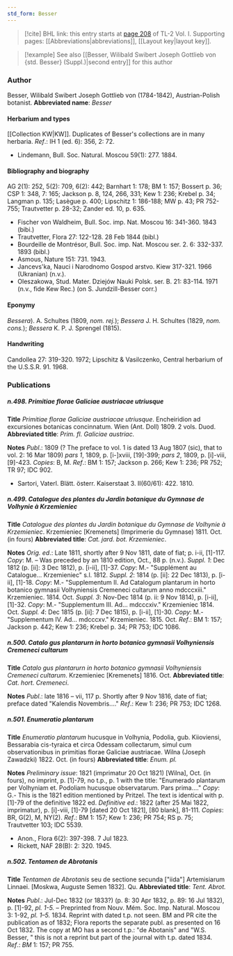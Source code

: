```yaml
---
std_form: Besser
---
```


> [!cite] BHL link: this entry starts at [page 208](https://www.biodiversitylibrary.org/page/33120339) of TL-2 Vol. I.
> Supporting pages: [[Abbreviations|abbreviations]], [[Layout key|layout key]].

> [!example] See also [[Besser, Wilibald Swibert Joseph Gottlieb von {std. Besser} (Suppl.)|second entry]] for this author

### Author

Besser, Wilibald Swibert Joseph Gottlieb von (1784-1842), Austrian-Polish botanist. 
**Abbreviated name**: *Besser*

#### Herbarium and types

[[Collection KW|KW]]. Duplicates of Besser's collections are in many herbaria.
*Ref*.: IH 1 (ed. 6): 356, 2: 72.
- Lindemann, Bull. Soc. Natural. Moscou 59(1): 277. 1884.

#### Bibliography and biography

AG 2(1): 252, 5(2): 709, 6(2): 442; Barnhart 1: 178; BM 1: 157; Bossert p. 36; CSP 1: 348, 7: 165; Jackson p. 8, 124, 266, 331; Kew 1: 236; Krebel p. 34; Langman p. 135; Lasègue p. 400; Lipschitz 1: 186-188; MW p. 43; PR 752-755; Trautvetter p. 28-32; Zander ed. 10, p. 635.
- Fischer von Waldheim, Bull. Soc. imp. Nat. Moscou 16: 341-360. 1843 (bibi.)
- Trautvetter, Flora 27: 122-128. 28 Feb 1844 (bibl.)
- Bourdeille de Montrésor, Bull. Soc. imp. Nat. Moscou ser. 2. 6: 332-337. 1893 (bibl.)
- Asmous, Nature 151: 731. 1943.
- Jancevs'ka, Nauci i Narodnomo Gospod arstvo. Kiew 317-321. 1966 (Ukranian) (n.v.).
- Oleszakowa, Stud. Mater. Dziejów Nauki Polsk. ser. B. 21: 83-114. 1971 (n.v., fide Kew Rec.) (on S. Jundzill-Besser corr.)

#### Eponymy

*Bessera*). A. Schultes (1809, *nom. rej.*); *Bessera* J. H. Schultes (1829, *nom. cons.*); *Bessera* K. P. J. Sprengel (1815).

#### Handwriting

Candollea 27: 319-320. 1972; Lipschitz & Vasilczenko, Central herbarium of the U.S.S.R. 91. 1968.

### Publications

##### n.498. Primitiae florae Galiciae austriacae utriusque

**Title**
*Primitiae florae Galiciae austriacae utriusque*. Encheiridion ad excursiones botanicas concinnatum. Wien (Ant. Doll) 1809. 2 vols. Duod.
**Abbreviated title**: *Prim. fl. Galiciae austriac.*

**Notes**
*Publ*.: 1809 (? The preface to vol. 1 is dated 13 Aug 1807 (sic), that to vol. 2: 16 Mar 1809) *pars 1*, 1809, p. \[i-\]xviii, \[19\]-399; *pars 2*, 1809, p. \[i\]-viii, \[9\]-423. *Copies*: B, M.
*Ref*.: BM 1: 157; Jackson p. 266; Kew 1: 236; PR 752; TR 97; IDC 902.
- Sartori, Vaterl. Blätt. österr. Kaiserstaat 3. II(60/61): 422. 1810.

##### n.499. Catalogue des plantes du Jardin botanique du Gymnase de Volhynie à Krzemieniec

**Title**
*Catalogue des plantes du Jardin botanique du Gymnase de Volhynie à Krzemieniec*. Krzemieniec \[Kremenets\] (Imprimerie du Gymnase) 1811. Oct. (in fours)
**Abbreviated title**: *Cat. jard. bot. Krzemieniec*.

**Notes**
*Orig. ed*.: Late 1811, shortly after 9 Nov 1811, date of fiat; p. i-ii, \[1\]-117. *Copy*: M. – Was preceded by an 1810 edition, Oct., 88 p. (n.v.).
*Suppl. 1*: Dec 1812 (p. \[ii\]: 3 Dec 1812), p. \[i-ii\], \[1\]-37. *Copy*: M.- "Supplément au Catalogue... Krzemieniec" s.l. 1812.
*Suppl. 2*: 1814 (p. \[ii\]: 22 Dec 1813), p. \[i-ii\], \[1\]-18. *Copy*: M.- "Supplementum II. Ad Catalogum plantarum in horto botanico gymnasii Volhyniensis Cremeneci cultarum anno mdcccxiii." Krzemieniec. 1814. Oct.
*Suppl. 3*: Nov-Dec 1814 (p. ii: 9 Nov 1814), p. \[i-ii\], \[1\]-32. *Copy*: M.- "Supplementum III. Ad... mdcccxiv." Krzemieniec 1814. Oct.
*Suppl. 4*: Dec 1815 (p. \[ii\]: 7 Dec 1815), p. \[i-ii\], \[1\]-30. *Copy*: M.- "Supplementum IV. Ad... mdcccxv." Krzemieniec. 1815. Oct.
*Ref*.: BM 1: 157; Jackson p. 442; Kew 1: 236; Krebel p. 34; PR 753; IDC 1086.

##### n.500. Catalo gus plantarurn in horto botanico gymnasii Volhyniensis Cremeneci cultarum

**Title**
*Catalo gus plantarurn in horto botanico gymnasii Volhyniensis Cremeneci cultarum*. Krzemieniec \[Kremenets\] 1816. Oct.
**Abbreviated title**: *Cat. hort. Cremeneci*.

**Notes**
*Publ*.: late 1816 – vii, 117 p. Shortly after 9 Nov 1816, date of fiat; preface dated "Kalendis Novembris...."
*Ref*.: Kew 1: 236; PR 753; IDC 1268.

##### n.501. Enumeratio plantarum

**Title**
*Enumeratio plantarum* hucusque in Volhynia, Podolia, gub. Kiioviensi, Bessarabia cis-tyraica et circa Odessam collectarum, simul cum observationibus in primitias florae Galiciae austriacae. Wilna (Joseph Zawadzki) 1822. Oct. (in fours)
**Abbreviated title**: *Enum. pl.*

**Notes**
*Preliminary issue*: 1821 (imprimatur 20 Oct 1821) \[Wilna\], Oct. (in fours), no imprint, p. \[1\]-79, no t.p., p. 1 with the title: "Enumerado plantarum per Volhyniam et. Podoliam hucusque observatarum. Pars prima...." *Copy*: G.- This is the 1821 edition mentioned by Pritzel. The text is identical with p. \[1\]-79 of the definitive 1822 ed.
*Definitive ed*.: 1822 (after 25 Mai 1822, imprimatur), p. \[i\]-viii, \[1\]-79 \[dated 20 Oct 1821\], \[80 blank\], 81-111. *Copies*: BR, G(2), M, NY(2).
*Ref*.: BM 1: 157; Kew 1: 236; PR 754; RS p. 75; Trautvetter 103; IDC 5539.
- Anon., Flora 6(2): 397-398. 7 Jul 1823.
- Rickett, NAF 28(B): 2: 320. 1945.

##### n.502. Tentamen de Abrotanis

**Title**
*Tentamen de Abrotanis* seu de sectione secunda \["iida"\] Artemisiarum Linnaei. \[Moskwa, Auguste Semen 1832\]. Qu.
**Abbreviated title**: *Tent. Abrot.*

**Notes**
*Publ*.: Jul-Dec 1832 (or 1833?) (p. 8: 30 Apr 1832, p. 89: 16 Jul 1832), p. \[1\]-92, *pl. 1-5.* – Preprinted from Nouv. Mém. Soc. Imp. Natural. Moscou 3: 1-92, *pl. 1–5.* 1834. Reprint with dated t.p. not seen. BM and PR cite the publication as of 1832; Flora reports the separate publ. as presented on 16 Oct 1832. The copy at MO has a second t.p.: "de Abotanis" and "W.S. Besser, " this is not a reprint but part of the journal with t.p. dated 1834.
*Ref*.: *BM* 1: 157; PR 755.

